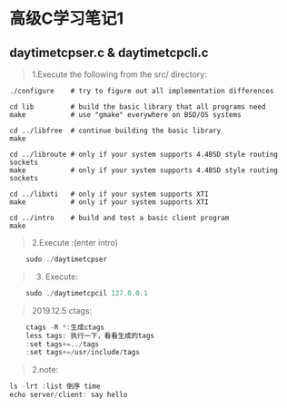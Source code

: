 # 高级C学习笔记1
## daytimetcpser.c & daytimetcpcli.c

> 1.Execute the following from the src/ directory:

    ./configure    # try to figure out all implementation differences

    cd lib         # build the basic library that all programs need
    make           # use "gmake" everywhere on BSD/OS systems

    cd ../libfree  # continue building the basic library
    make

    cd ../libroute # only if your system supports 4.4BSD style routing sockets
    make           # only if your system supports 4.4BSD style routing sockets

    cd ../libxti   # only if your system supports XTI
    make           # only if your system supports XTI

    cd ../intro    # build and test a basic client program
    make
>2.Execute :(enter intro)<br>
```java
    sudo ./daytimetcpser
```
>3. Execute:<br>
```java
    sudo ./daytimetcpcil 127.0.0.1
```
>2019.12.5 ctags:<br>
```java
    ctags -R *:生成ctags
    less tags: 执行一下，看看生成的tags
    :set tags+=../tags
    :set tags+=/usr/include/tags
```
>2.note:<br>
```java
ls -lrt :list 倒序 time
echo server/client: say hello




```
